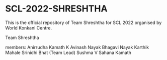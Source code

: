 # SCL-2022-SHRESHTHA

This is the official repository of Team Shreshtha for SCL 2022 organised by World Konkani Centre.

Team Shreshtha

members:
Anirrudha Kamath
K Avinash Nayak
Bhagavi Nayak
Karthik Mahale
Srinidhi Bhat (Team Lead)
Sushma
V Sahana Kamath
